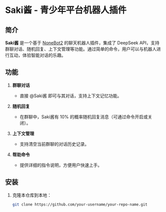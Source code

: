 # Saki酱 - 青少年平台机器人插件

## 简介

**Saki酱** 是一个基于 [NoneBot2](https://github.com/nonebot/nonebot2) 的聊天机器人插件，集成了 DeepSeek API，支持群聊对话、随机回复、上下文管理等功能。通过简单的命令，用户可以与机器人进行互动，体验智能对话的乐趣。

## 功能

1. **群聊对话**  
   - 直接 @Saki酱 即可与其对话，支持上下文记忆功能。

2. **随机回复**  
   - 在群聊中，Saki酱有 10% 的概率随机回复消息（可通过命令开启或关闭）。

3. **上下文管理**  
   - 支持清空当前群聊的对话历史记录。

4. **帮助命令**  
   - 提供详细的指令说明，方便用户快速上手。

## 安装

1. 克隆本仓库到本地：
   ```bash
   git clone https://github.com/your-username/your-repo-name.git

